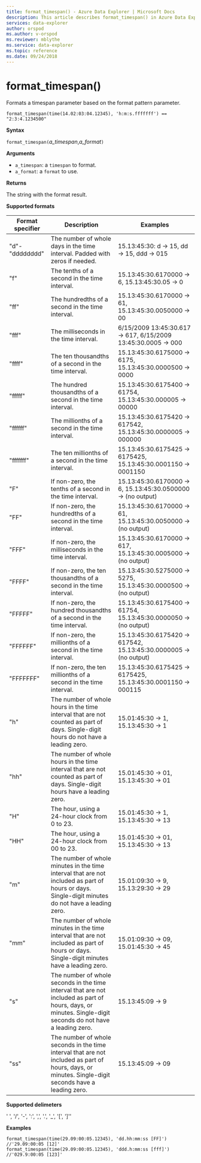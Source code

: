 ```yaml
---
title: format_timespan() - Azure Data Explorer | Microsoft Docs
description: This article describes format_timespan() in Azure Data Explorer.
services: data-explorer
author: orspod
ms.author: v-orspod
ms.reviewer: mblythe
ms.service: data-explorer
ms.topic: reference
ms.date: 09/24/2018
---
```

# format_timespan()

Formats a timespan parameter based on the format pattern parameter.

```kusto
format_timespan(time(14.02:03:04.12345), 'h:m:s.fffffff') == "2:3:4.1234500"
```

**Syntax**

`format_timespan(`*a_timespan*,*a_format*`)`

**Arguments**

* `a_timespan`: a `timespan` to format.
* `a_format`: a `format` to use.

**Returns**

The string with the format result.

**Supported formats**

|Format specifier	|Description	|Examples
|---|---|---
|"d"-"dddddddd"	|The number of whole days in the time interval. Padded with zeros if needed.|	15.13:45:30: d -> 15, dd -> 15, ddd -> 015
|"f"	|The tenths of a second in the time interval. |15.13:45:30.6170000 -> 6, 15.13:45:30.05 -> 0
|"ff"	|The hundredths of a second in the time interval. |15.13:45:30.6170000 -> 61, 15.13:45:30.0050000 -> 00
|"fff"	|The milliseconds in the time interval. |6/15/2009 13:45:30.617 -> 617, 6/15/2009 13:45:30.0005 -> 000
|"ffff"	|The ten thousandths of a second in the time interval. |15.13:45:30.6175000 -> 6175, 15.13:45:30.0000500 -> 0000
|"fffff"	|The hundred thousandths of a second in the time interval. |15.13:45:30.6175400 -> 61754, 15.13:45:30.000005 -> 00000
|"ffffff"	|The millionths of a second in the time interval. |15.13:45:30.6175420 -> 617542, 15.13:45:30.0000005 -> 000000
|"fffffff"	|The ten millionths of a second in the time interval. |15.13:45:30.6175425 -> 6175425, 15.13:45:30.0001150 -> 0001150
|"F"	|If non-zero, the tenths of a second in the time interval. |15.13:45:30.6170000 -> 6, 15.13:45:30.0500000 -> (no output)
|"FF"	|If non-zero, the hundredths of a second in the time interval. |15.13:45:30.6170000 -> 61, 15.13:45:30.0050000 -> (no output)
|"FFF"	|If non-zero, the milliseconds in the time interval. |15.13:45:30.6170000 -> 617, 15.13:45:30.0005000 -> (no output)
|"FFFF"	|If non-zero, the ten thousandths of a second in the time interval. |15.13:45:30.5275000 -> 5275, 15.13:45:30.0000500 -> (no output)
|"FFFFF"	|If non-zero, the hundred thousandths of a second in the time interval. |15.13:45:30.6175400 -> 61754, 15.13:45:30.0000050 -> (no output)
|"FFFFFF"	|If non-zero, the millionths of a second in the time interval. |15.13:45:30.6175420 -> 617542, 15.13:45:30.0000005 -> (no output)
|"FFFFFFF"	|If non-zero, the ten millionths of a second in the time interval. |15.13:45:30.6175425 -> 6175425, 15.13:45:30.0001150 -> 000115
|"h"	|The number of whole hours in the time interval that are not counted as part of days. Single-digit hours do not have a leading zero. |15.01:45:30 -> 1, 15.13:45:30 -> 1
|"hh"	|The number of whole hours in the time interval that are not counted as part of days. Single-digit hours have a leading zero. |15.01:45:30 -> 01, 15.13:45:30 -> 01
|"H"	|The hour, using a 24-hour clock from 0 to 23. |15.01:45:30 -> 1, 15.13:45:30 -> 13
|"HH"	|The hour, using a 24-hour clock from 00 to 23. |15.01:45:30 -> 01, 15.13:45:30 -> 13
|"m"	|The number of whole minutes in the time interval that are not included as part of hours or days. Single-digit minutes do not have a leading zero. |15.01:09:30 -> 9, 15.13:29:30 -> 29
|"mm"	|The number of whole minutes in the time interval that are not included as part of hours or days. Single-digit minutes have a leading zero. |15.01:09:30 -> 09, 15.01:45:30 -> 45
|"s"	|The number of whole seconds in the time interval that are not included as part of hours, days, or minutes. Single-digit seconds do not have a leading zero. |15.13:45:09 -> 9
|"ss"	|The number of whole seconds in the time interval that are not included as part of hours, days, or minutes. Single-digit seconds have a leading zero. |15.13:45:09 -> 09


**Supported delimeters**

' ', '/', '-', ':', ',', '.', '_', '[', ']''

**Examples**

```kusto
format_timespan(time(29.09:00:05.12345), 'dd.hh:mm:ss [FF]')  //'29.09:00:05 [12]'
format_timespan(time(29.09:00:05.12345), 'ddd.h:mm:ss [fff]') //'029.9:00:05 [123]'
```